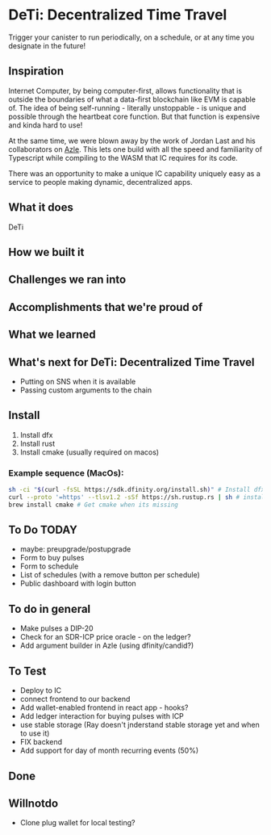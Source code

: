 # DeTi: Decentralized Time Travel

Trigger your canister to run periodically, on a schedule, or at any time you designate in the future!

## Inspiration

Internet Computer, by being computer-first, allows functionality that is outside the boundaries of what a data-first blockchain like EVM is capable of. The idea of being self-running - literally unstoppable - is unique and possible through the heartbeat core function. But that function is expensive and kinda hard to use!

At the same time, we were blown away by the work of Jordan Last and his collaborators on [Azle](https://github.com/demergentlabs/azle). This lets one build with all the speed and familiarity of Typescript while compiling to the WASM that IC requires for its code.

There was an opportunity to make a unique IC capability uniquely easy as a service to people making dynamic, decentralized apps.

## What it does

DeTi

## How we built it

## Challenges we ran into

## Accomplishments that we're proud of

## What we learned

## What's next for DeTi: Decentralized Time Travel

- Putting on SNS when it is available
- Passing custom arguments to the chain

## Install

1. Install dfx
2. Install rust
3. Install cmake (usually required on macos)

### Example sequence (MacOs):

```bash
sh -ci "$(curl -fsSL https://sdk.dfinity.org/install.sh)" # Install dfx
curl --proto '=https' --tlsv1.2 -sSf https://sh.rustup.rs | sh # install Rust
brew install cmake # Get cmake when its missing
```

## To Do TODAY

- maybe: preupgrade/postupgrade
- Form to buy pulses
- Form to schedule
- List of schedules (with a remove button per schedule)
- Public dashboard with login button

## To do in general

- Make pulses a DIP-20
- Check for an SDR-ICP price oracle - on the ledger?
- Add argument builder in Azle (using dfinity/candid?)

## To Test

- Deploy to IC
- connect frontend to our backend
- Add wallet-enabled frontend in react app - hooks?
- Add ledger interaction for buying pulses with ICP
- use stable storage (Ray doesn't jnderstand stable storage yet and when to use it)
- FIX backend
- Add support for day of month recurring events (50%)

## Done

## Willnotdo

- Clone plug wallet for local testing?
